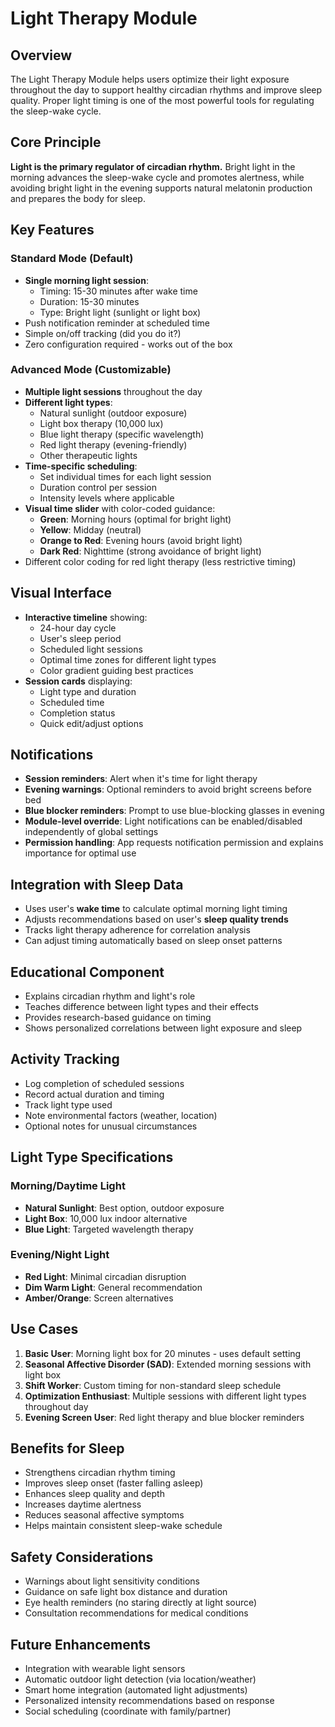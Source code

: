 # Light Therapy Module

## Overview
The Light Therapy Module helps users optimize their light exposure throughout the day to support healthy circadian rhythms and improve sleep quality. Proper light timing is one of the most powerful tools for regulating the sleep-wake cycle.

## Core Principle
**Light is the primary regulator of circadian rhythm.** Bright light in the morning advances the sleep-wake cycle and promotes alertness, while avoiding bright light in the evening supports natural melatonin production and prepares the body for sleep.

## Key Features

### Standard Mode (Default)
- **Single morning light session**:
  - Timing: 15-30 minutes after wake time
  - Duration: 15-30 minutes
  - Type: Bright light (sunlight or light box)
- Push notification reminder at scheduled time
- Simple on/off tracking (did you do it?)
- Zero configuration required - works out of the box

### Advanced Mode (Customizable)
- **Multiple light sessions** throughout the day
- **Different light types**:
  - Natural sunlight (outdoor exposure)
  - Light box therapy (10,000 lux)
  - Blue light therapy (specific wavelength)
  - Red light therapy (evening-friendly)
  - Other therapeutic lights
- **Time-specific scheduling**:
  - Set individual times for each light session
  - Duration control per session
  - Intensity levels where applicable
- **Visual time slider** with color-coded guidance:
  - **Green**: Morning hours (optimal for bright light)
  - **Yellow**: Midday (neutral)
  - **Orange to Red**: Evening hours (avoid bright light)
  - **Dark Red**: Nighttime (strong avoidance of bright light)
- Different color coding for red light therapy (less restrictive timing)

## Visual Interface
- **Interactive timeline** showing:
  - 24-hour day cycle
  - User's sleep period
  - Scheduled light sessions
  - Optimal time zones for different light types
  - Color gradient guiding best practices
- **Session cards** displaying:
  - Light type and duration
  - Scheduled time
  - Completion status
  - Quick edit/adjust options

## Notifications
- **Session reminders**: Alert when it's time for light therapy
- **Evening warnings**: Optional reminders to avoid bright screens before bed
- **Blue blocker reminders**: Prompt to use blue-blocking glasses in evening
- **Module-level override**: Light notifications can be enabled/disabled independently of global settings
- **Permission handling**: App requests notification permission and explains importance for optimal use

## Integration with Sleep Data
- Uses user's **wake time** to calculate optimal morning light timing
- Adjusts recommendations based on user's **sleep quality trends**
- Tracks light therapy adherence for correlation analysis
- Can adjust timing automatically based on sleep onset patterns

## Educational Component
- Explains circadian rhythm and light's role
- Teaches difference between light types and their effects
- Provides research-based guidance on timing
- Shows personalized correlations between light exposure and sleep

## Activity Tracking
- Log completion of scheduled sessions
- Record actual duration and timing
- Track light type used
- Note environmental factors (weather, location)
- Optional notes for unusual circumstances

## Light Type Specifications

### Morning/Daytime Light
- **Natural Sunlight**: Best option, outdoor exposure
- **Light Box**: 10,000 lux indoor alternative
- **Blue Light**: Targeted wavelength therapy

### Evening/Night Light
- **Red Light**: Minimal circadian disruption
- **Dim Warm Light**: General recommendation
- **Amber/Orange**: Screen alternatives

## Use Cases
1. **Basic User**: Morning light box for 20 minutes - uses default setting
2. **Seasonal Affective Disorder (SAD)**: Extended morning sessions with light box
3. **Shift Worker**: Custom timing for non-standard sleep schedule
4. **Optimization Enthusiast**: Multiple sessions with different light types throughout day
5. **Evening Screen User**: Red light therapy and blue blocker reminders

## Benefits for Sleep
- Strengthens circadian rhythm timing
- Improves sleep onset (faster falling asleep)
- Enhances sleep quality and depth
- Increases daytime alertness
- Reduces seasonal affective symptoms
- Helps maintain consistent sleep-wake schedule

## Safety Considerations
- Warnings about light sensitivity conditions
- Guidance on safe light box distance and duration
- Eye health reminders (no staring directly at light source)
- Consultation recommendations for medical conditions

## Future Enhancements
- Integration with wearable light sensors
- Automatic outdoor light detection (via location/weather)
- Smart home integration (automated light adjustments)
- Personalized intensity recommendations based on response
- Social scheduling (coordinate with family/partner)
